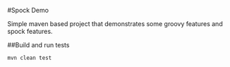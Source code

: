 #Spock Demo

Simple maven based project that demonstrates some groovy features and spock features.

##Build and run tests

    mvn clean test